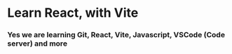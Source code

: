 # Learn React, with Vite

### Yes we are learning Git, React, Vite, Javascript, VSCode (Code server) and more
